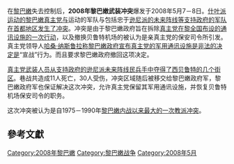 在[黎巴嫩](../Page/黎巴嫩.md "wikilink")失去控制后，**2008年黎巴嫩武装冲突**爆发于2008年5月7－8日。[什叶派运动的黎巴嫩](../Page/什叶派.md "wikilink")[真主党与](../Page/真主党.md "wikilink")运动的军队与包括忠于[逊尼派的](../Page/逊尼派.md "wikilink")[未来阵线等支持政府的军队在首都地区发生了冲突](../Page/未来阵线.md "wikilink")。冲突是由于黎巴嫩政府旨在拆除[真主党在黎全国布设的通讯设施的一次行动](../Page/真主党.md "wikilink")，以及撤换贝鲁特机场的被认为是亲真主党的保安司令所引发。真主党领导人[哈桑·纳斯鲁拉称黎巴嫩政府宣布真主党的军用通讯设施是非法的决定是](../Page/哈桑·纳斯鲁拉.md "wikilink")“宣战”行为。而且要求黎巴嫩政府撤回这项决定。

[真主党武装人员从支持政府的](../Page/真主党.md "wikilink")[逊尼派未来阵线民兵手中夺得了西](../Page/逊尼派.md "wikilink")[贝鲁特的几个街区](../Page/贝鲁特.md "wikilink")。巷战共造成11人死亡，30人受伤，冲突区域随后被移交给黎巴嫩政府军，黎巴嫩政府军也保证解决这次冲突，允许真主党保留其军用通讯设施，并恢复贝鲁特机场保安司令的职务。

这次冲突被认为是自1975－1990年[黎巴嫩内战以来最大的一次教派冲突](../Page/黎巴嫩内战.md "wikilink")。

## 參考文獻

[Category:2008年黎巴嫩](https://zh.wikipedia.org/wiki/Category:2008年黎巴嫩 "wikilink")
[Category:黎巴嫩战争](https://zh.wikipedia.org/wiki/Category:黎巴嫩战争 "wikilink")
[Category:2008年5月](https://zh.wikipedia.org/wiki/Category:2008年5月 "wikilink")